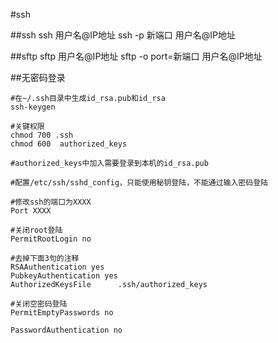 #ssh

##ssh
ssh 用户名@IP地址
ssh -p 新端口 用户名@IP地址

##sftp
sftp 用户名@IP地址
sftp -o port=新端口 用户名@IP地址

##无密码登录
```
#在~/.ssh目录中生成id_rsa.pub和id_rsa
ssh-keygen

#关键权限
chmod 700 .ssh
chmod 600  authorized_keys

#authorized_keys中加入需要登录到本机的id_rsa.pub  

#配置/etc/ssh/sshd_config，只能使用秘钥登陆，不能通过输入密码登陆

#修改ssh的端口为XXXX
Port XXXX

#关闭root登陆
PermitRootLogin no

#去掉下面3句的注释
RSAAuthentication yes
PubkeyAuthentication yes
AuthorizedKeysFile      .ssh/authorized_keys

#关闭空密码登陆
PermitEmptyPasswords no

PasswordAuthentication no
```